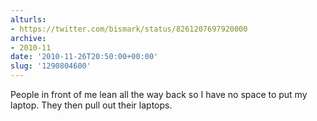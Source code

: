 ```yaml
---
alturls:
- https://twitter.com/bismark/status/8261207697920000
archive:
- 2010-11
date: '2010-11-26T20:50:00+00:00'
slug: '1290804600'
---
```


People in front of me lean all the way back so I have no space to put my laptop. They then pull out their laptops.

